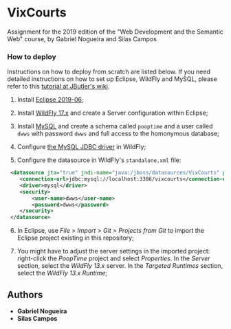 # VixCourts
Assignment for the 2019 edition of the "Web Development and the Semantic Web" course, by Gabriel Nogueira and Silas Campos

### How to deploy

Instructions on how to deploy from scratch are listed below. If you need detailed instructions on how to set up Eclipse, WildFly and MySQL, please refer to this [tutorial at JButler's wiki](https://github.com/dwws-ufes/jbutler/wiki/Tutorial%3A-a-Java-EE-Web-Profile-application-with-JButler%2C-part-1).

1. Install [Eclipse 2019-06](http://www.eclipse.org/);

2. Install [WildFly 17.x](http://wildfly.org) and create a Server configuration within Eclipse;

3. Install [MySQL](http://www.mysql.com/products/community/) and create a schema called `pooptime` and a user called `dwws` with password `dwws` and full access to the homonymous database;

4. Configure [the MySQL JDBC driver](http://dev.mysql.com/downloads/connector/j/) in WildFly;

5. Configure the datasource in WildFly's `standalone.xml` file:

```XML
 <datasource jta="true" jndi-name="java:/jboss/datasources/VixCourts" pool-name="VixCourtsPool" enabled="true" use-java-context="true">
	<connection-url>jdbc:mysql://localhost:3306/vixcourts</connection-url>
	<driver>mysql</driver>
	<security>
	    <user-name>dwws</user-name>
	    <password>dwws</password>
	</security>
 </datasource>
```

6. In Eclipse, use _File_ > _Import_ > _Git_ > _Projects from Git_ to import the Eclipse project existing in this repository;

7. You might have to adjust the server settings in the imported project: right-click the _PoopTime_ project and select _Properties_. In the _Server_ section, select the _WildFly 13.x_ server. In the _Targeted Runtimes_ section, select the _WildFly 13.x Runtime_;

## Authors

* **Gabriel Nogueira**
* **Silas Campos**
